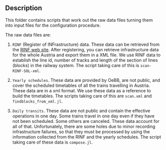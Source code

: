 ## Description

This folder contains scripts that work out the raw data files turning them into
input files for the configuration procedure.

The raw data files are: 

1. `RINF` (Register of INFrastructure) data. These data can be retrieved from the [RINF web site](https://rinf.era.europa.eu/rinf/). After registering, you can retrieve infrastructure data for the whole Austria and export them in a XML file. We use RINF data to establish the line id, number of tracks and length of the section of lines (blocks) in the railway system. The script taking care of this is ```scan-RINF-SOL-xml```.

2. `Yearly schedules`. These data are provided by OeBB, are not public, and cover the scheduled timetables of all the trains travelling in Austria. These data are in a xml format. We use these data as a reference to build the timetables. The scripts taking care of this are ```scan.xml``` and ```findblocks_from_xml.jl```.

3. `Daily transits`. These data are not public and contain the effective operations in one day. Some trains travel in one day even if they have not been scheduled. Some others are canceled. These data account for all of that. Unfortunately, there are some holes due to minor recording infrastructure failures, so that they must be processed by using the information collected from the RINF and the yearly schedules. The script taking care of these data is ```compose.jl```.